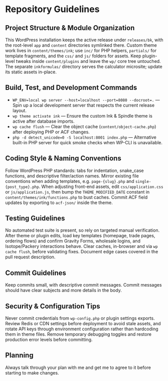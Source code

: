 # Repository Guidelines

## Project Structure & Module Organization
This WordPress installation keeps the active release under `releases/bk`, with the root-level `app` and `content` directories symlinked there. Custom theme work lives in `content/themes/ink`; use `inc/` for PHP helpers, `partials/` for template fragments, and the `css/` and `js/` folders for assets. Keep plugin-level tweaks inside `content/plugins` and leave the `wp/` core tree untouched. The separate `inkformulas/` directory serves the calculator microsite; update its static assets in-place.

## Build, Test, and Development Commands
- `WP_ENV=local wp server --host=localhost --port=8080 --docroot=.` — Spin up a local development server that respects the current release layout.
- `wp theme activate ink` — Ensure the custom Ink & Spindle theme is active after database imports.
- `wp cache flush` — Clear the object cache (`content/object-cache.php`) after deploying PHP or ACF changes.
- `php -d detect_unicode=0 -S localhost:8001 index.php` — Alternative built-in PHP server for quick smoke checks when WP-CLI is unavailable.

## Coding Style & Naming Conventions
Follow WordPress PHP standards: tabs for indentation, snake_case functions, and descriptive filter/action names. Mirror existing file conventions when adding templates, e.g. `page-{slug}.php` and `single-{post_type}.php`. When adjusting front-end assets, edit `css/application.css` or `js/application.js`, then bump the `THEME_MODIFIED_DATE` constant in `content/themes/ink/functions.php` to bust caches. Commit ACF field updates by exporting to `acf-json/` inside the theme.

## Testing Guidelines
No automated test suite is present, so rely on targeted manual verification. After theme or plugin edits, load key templates (homepage, trade pages, ordering flows) and confirm Gravity Forms, wholesale logins, and Isotope/Packery interactions behave. Clear caches, in-browser and via `wp cache flush`, before validating fixes. Document edge cases covered in the pull request description.

## Commit Guidelines
Keep commits small, with descriptive commit messages. Commit messages should have clear subjects and more details in the body.

## Security & Configuration Tips
Never commit credentials from `wp-config.php` or plugin settings exports. Review Redis or CDN settings before deployment to avoid stale assets, and rotate API keys through environment configuration rather than hardcoding them in theme files. Remove temporary debugging toggles and restore production error levels before committing.

## Planning
Always talk through your plan with me and get me to agree to it before starting to make changes.
